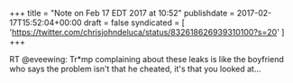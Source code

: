 +++
title = "Note on Feb 17 EDT 2017 at 10:52"
publishdate = 2017-02-17T15:52:04+00:00
draft = false
syndicated = [ 'https://twitter.com/chrisjohndeluca/status/832618626939310100?s=20' ]
+++

RT @eveewing: Tr*mp complaining about these leaks is like the boyfriend who says the problem isn't that he cheated, it's that you looked at…
